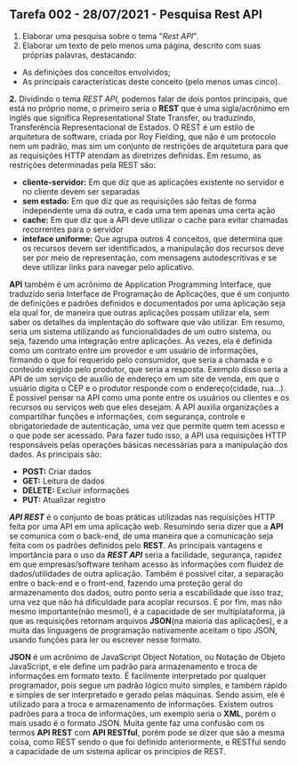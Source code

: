 ## Tarefa 002 - 28/07/2021 - Pesquisa Rest API

1. Elaborar uma pesquisa sobre o tema "_Rest API_".
2. Elaborar um texto de pelo menos uma página, descrito com suas próprias palavras, destacando:
* As definições dos conceitos envolvidos;
* As principais características deste conceito (pelo menos umas cinco).

**2.**
Dividindo o tema _REST API_, podemos falar de dois pontos principais, que está no próprio nome, o primeiro seria o **REST** que é uma sigla/acrônimo em inglês que significa Representational State Transfer, ou traduzindo, Transferência Representacional de Estados. O REST é um estilo de arquitetura de software, criada por Roy Fielding, que não é um protocolo nem um padrão, mas sim um conjunto de restrições de arquitetura para que as requisições HTTP atendam as diretrizes definidas. Em resumo, as restrições determinadas pela REST são:
* **cliente-servidor:** Em que diz que as aplicações existente no servidor e no cliente devem ser separadas
* **sem estado:** Em que diz que as requisições são feitas de forma independente uma da outra, e cada uma tem apenas uma certa ação
* **cache:** Em que diz que a API deve utilizar o cache para evitar chamadas recorrentes para o servidor
* **inteface uniforme:** Que agrupa outros 4 conceitos, que determina que os recursos devem ser identificados, a manipulação dos recursos deve ser por meio de representação, com mensagens autodescritivas e se deve utilizar links para navegar pelo aplicativo.

**API** também é um acrônimo de Application Programming Interface, que traduzido seria Interface de Programação de Aplicações, que é um conjunto de definições e padrões definidos e documentados por uma aplicação seja ela qual for, de maneira que outras aplicações possam utilizar ela, sem saber os detalhes da implentação do software que vão utilizar. Em resumo, seria um sistema utilizando as funcionalidades de um outro sistema, ou seja, fazendo uma integração entre aplicações. Às vezes, ela é definida como um contrato entre um provedor e um usuário de informações, firmando o que foi requerido pelo consumidor, que seria a chamada e o conteúdo exigido pelo produtor, que seria a resposta. Exemplo disso seria a API de um serviço de auxílio de endereço em um site de venda, em que o usuário digita o CEP e o produtor responde com o endereço(cidade, rua...). É possivel pensar na API como uma ponte entre os usuários ou clientes e os recursos ou serviços web que eles desejam. A API auxilia organizações a compartilhar funções e informações, com segurança, controle e obrigatoriedade de autenticação, uma vez que permite quem tem acesso e o que pode ser acessado. Para fazer tudo isso, a API usa requisições HTTP responsáveis pelas operações básicas necessárias para a manipulação dos dados. As principais são:
* **POST:** Criar dados
* **GET:** Leitura de dados
* **DELETE:** Excluir informações
* **PUT:** Atualizar registro

**_API REST_** é o conjunto de boas práticas utilizadas nas requisições HTTP feita por uma API em uma aplicação web. Resumindo seria dizer que a **API** se comunica com o back-end, de uma maneira que a comunicação seja feita com os padrões definidos pelo **REST**. As principais vantagens e importância para o uso da **_REST API_** seria a facilidade, segurança, rapidez em que empresas/software tenham acesso às informações com fluidez de dados/utilidades de outra aplicação. Também é possível citar, a separação entre o back-end e o front-end, fazendo uma proteção geral do armazenamento dos dados, outro ponto seria a escabilidade que isso traz, uma vez que não há dificuldade para acoplar recursos. E por fim, mas não mesmo importante(não mesmo!), é a capacidade de ser multiplataforma, já que as requisições retornam arquivos **JSON**(na maioria das aplicações), e a muita das linguagens de programação nativamente aceitam o tipo JSON, usando funções para ler ou escrever nesse formato.

**JSON** é um acrônimo de JavaScript Object Notation, ou Notação de Objeto JavaScript, e ele define um padrão para armazenamento e troca de informações em formato texto. É facilmente interpretado por qualquer programador, pois segue um padrão lógico muito simples, e também rápido e simples de ser interpretado e gerado pelas máquinas. Sendo assim, ele é utilizado para a troca e armazenamento de informações. Existem outros padrões para a troca de informações, um exemplo seria o **XML**, porém o mais usado é o formato JSON.
Muita gente faz uma confusão com os termos **API REST** com **API RESTful**, porém pode se dizer que são a mesma coisa, como REST sendo o que foi definido anteriormente, e RESTful sendo a capacidade de um sistema aplicar os príncipios de REST.
